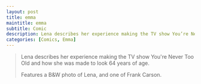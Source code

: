 ```yaml
---
layout: post
title: emma
maintitle: emma
subtitle: Comic
description: Lena describes her experience making the TV show You’re Never Too Old and how she was made to look 64 years of age.
categories: [Comics, Emma]
---
```


> Lena describes her experience making the TV show You're Never Too Old and how she was made to look 64 years of age.
>
> Features a B&W photo of Lena, and one of Frank Carson.
